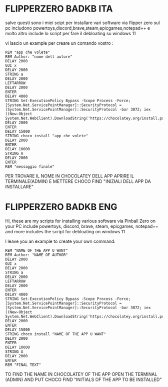 # FLIPPERZERO BADKB ITA
salve questi sono i miei scipt per installare vari software via flipper zero sul pc 
includono powertoys,discord,brave,steam,epicgames,notepad++ e molto altro
include lo script per fare il debloating su windows 11 

vi lascio un example per creare un comando vostro :

```
REM "app che volete"
REM Author: "nome dell autore"
DELAY 2000
GUI x
DELAY 2000
STRING a
DELAY 2000
LEFTARROW
DELAY 2000
ENTER
DELAY 4000
STRING Set-ExecutionPolicy Bypass -Scope Process -Force; [System.Net.ServicePointManager]::SecurityProtocol = [System.Net.ServicePointManager]::SecurityProtocol -bor 3072; iex ((New-Object System.Net.WebClient).DownloadString('https://chocolatey.org/install.ps1'))
DELAY 2000
ENTER
DELAY 15000
STRING choco install "app che volete"
DELAY 2000
ENTER
DELAY 10000
STRING A
DELAY 2000
ENTER
REM "messaggio finale"
```

PER TROVARE IL NOME IN CHOCOLATEY DELL APP APRIRE IL TERMINALE(ADMIN) E METTERE 
CHOCO FIND "INIZIALI DELL APP DA INSTALLARE"


# FLIPPERZERO BADKB ENG
Hi, these are my scripts for installing various software via Pinball Zero on your PC
include powertoys, discord, brave, steam, epicgames, notepad++ and more
includes the script for debloating on windows 11

I leave you an example to create your own command:

```
REM "NAME OF THE APP U WANT"
REM Author: "NAME OF AUTHOR"
DELAY 2000
GUI x
DELAY 2000
STRING a
DELAY 2000
LEFTARROW
DELAY 2000
ENTER
DELAY 4000
STRING Set-ExecutionPolicy Bypass -Scope Process -Force; [System.Net.ServicePointManager]::SecurityProtocol = [System.Net.ServicePointManager]::SecurityProtocol -bor 3072; iex ((New-Object System.Net.WebClient).DownloadString('https://chocolatey.org/install.ps1'))
DELAY 2000
ENTER
DELAY 15000
STRING choco install "NAME OF THE APP U WANT"
DELAY 2000
ENTER
DELAY 10000
STRING A
DELAY 2000
ENTER
REM "FINAL TEXT"
```

TO FIND THE NAME IN CHOCOLATEY OF THE APP OPEN THE TERMINAL (ADMIN) AND PUT
CHOCO FIND "INITIALS OF THE APP TO BE INSTALLED"
